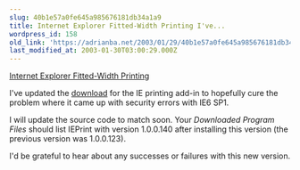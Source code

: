 ```yaml
---
slug: 40b1e57a0fe645a985676181db34a1a9
title: Internet Explorer Fitted-Width Printing I've...
wordpress_id: 158
old_link: 'https://adrianba.net/2003/01/29/40b1e57a0fe645a985676181db34a1a9/'
last_modified_at: 2003-01-30T03:00:29.000Z
---
```


[Internet
Explorer Fitted-Width Printing](/software/)

I've updated the
[
download](/software/download/IEPrint.htm) for the IE printing add-in to hopefully cure the
problem where it came up with security errors with IE6 SP1.

I will update the source code to match soon. Your _Downloaded
Program Files_ should list IEPrint with version 1.0.0.140 after
installing this version (the previous version was
1.0.0.123).

I'd be grateful to hear about any successes or failures with
this new version.
